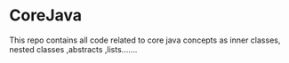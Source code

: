 # CoreJava

This repo contains all code related to core java concepts  as inner classes, nested classes ,abstracts ,lists.......
